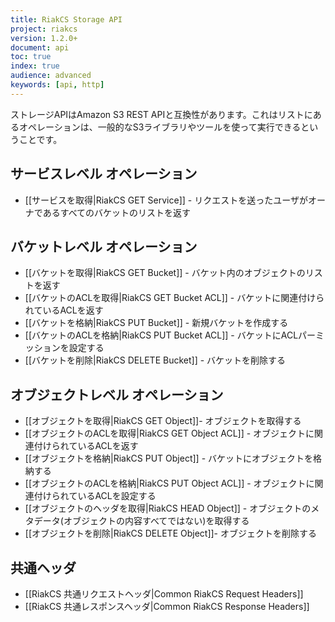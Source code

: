 ```yaml
---
title: RiakCS Storage API
project: riakcs
version: 1.2.0+
document: api
toc: true
index: true
audience: advanced
keywords: [api, http]
---
```



ストレージAPIはAmazon S3 REST APIと互換性があります。これはリストにあるオペレーションは、一般的なS3ライブラリやツールを使って実行できるということです。

## サービスレベル オペレーション

* [[サービスを取得|RiakCS GET Service]] - リクエストを送ったユーザがオーナであるすべてのバケットのリストを返す

## バケットレベル オペレーション

* [[バケットを取得|RiakCS GET Bucket]] - バケット内のオブジェクトのリストを返す
* [[バケットのACLを取得|RiakCS GET Bucket ACL]] - バケットに関連付けられているACLを返す
* [[バケットを格納|RiakCS PUT Bucket]] - 新規バケットを作成する
* [[バケットのACLを格納|RiakCS PUT Bucket ACL]] - バケットにACLパーミッションを設定する
* [[バケットを削除|RiakCS DELETE Bucket]] - バケットを削除する

## オブジェクトレベル オペレーション

* [[オブジェクトを取得|RiakCS GET Object]]- オブジェクトを取得する
* [[オブジェクトのACLを取得|RiakCS GET Object ACL]] - オブジェクトに関連付けられているACLを返す
* [[オブジェクトを格納|RiakCS PUT Object]] - バケットにオブジェクトを格納する
* [[オブジェクトのACLを格納|RiakCS PUT Object ACL]] - オブジェクトに関連付けられているACLを設定する
* [[オブジェクトのヘッダを取得|RiakCS HEAD Object]] - オブジェクトのメタデータ(オブジェクトの内容すべてではない)を取得する
* [[オブジェクトを削除|RiakCS DELETE Object]]- オブジェクトを削除する

## 共通ヘッダ

* [[RiakCS 共通リクエストヘッダ|Common RiakCS Request Headers]]
* [[RiakCS 共通レスポンスヘッダ|Common RiakCS Response Headers]]


